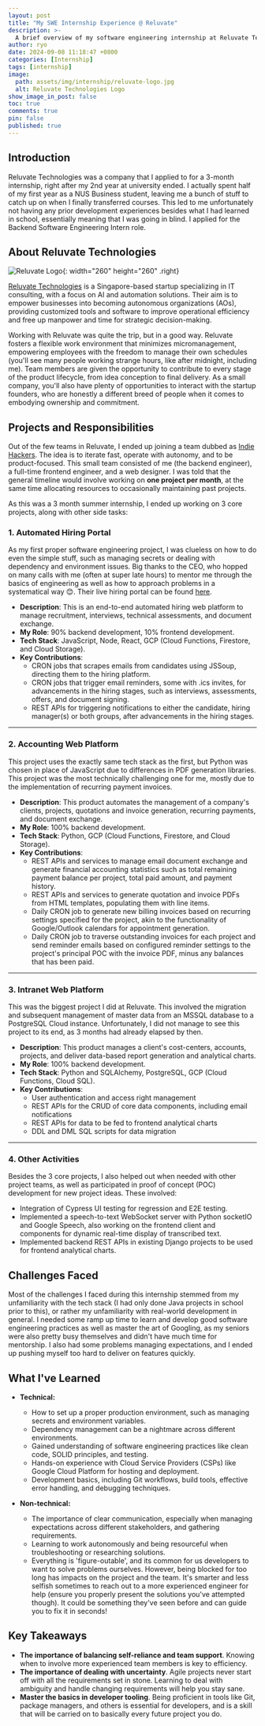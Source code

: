 ```yaml
---
layout: post
title: "My SWE Internship Experience @ Reluvate"
description: >-
  A brief overview of my software engineering internship at Reluvate Technologies that I undertook during the summer at the end of my second year of university (May 2022). Unfortunately, I'm writing this a little over 2 years too late so my memory might not be all there.
author: ryo
date: 2024-09-08 11:18:47 +0800
categories: [Internship]
tags: [internship]
image:
  path: assets/img/internship/reluvate-logo.jpg
  alt: Reluvate Technologies Logo
show_image_in_post: false
toc: true
comments: true
pin: false
published: true
---
```


## Introduction

Reluvate Technologies was a company that I applied to for a 3-month internship, right after my 2nd year at university ended. I actually spent half of my first year as a NUS Business student, leaving me a bunch of stuff to catch up on when I finally transferred courses. This led to me unfortunately not having any prior development experiences besides what I had learned in school, essentially meaning that I was going in blind. I applied for the Backend Software Engineering Intern role.

## About Reluvate Technologies

![Reluvate Logo](assets/img/internship/reluvate-logo-mini.png){: width="260" height="260" .right}

<a href="https://www.reluvate.com/" target="_blank">Reluvate Technologies</a> is a Singapore-based startup specializing in IT consulting, with a focus on AI and automation solutions. Their aim is to empower businesses into becoming autonomous organizations (AOs), providing customized tools and software to improve operational efficiency and free up manpower and time for strategic decision-making.

Working with Reluvate was quite the trip, but in a good way. Reluvate fosters a flexible work environment that minimizes micromanagement, empowering employees with the freedom to manage their own schedules (you'll see many people working strange hours, like after midnight, including me). Team members are given the opportunity to contribute to every stage of the product lifecycle, from idea conception to final delivery. As a small company, you'll also have plenty of opportunities to interact with the startup founders, who are honestly a different breed of people when it comes to embodying ownership and commitment.

## Projects and Responsibilities

Out of the few teams in Reluvate, I ended up joining a team dubbed as <a href="https://www.growthmentor.com/glossary/what-is-an-indie-hacker/" target="_blank">Indie Hackers</a>. The idea is to iterate fast, operate with autonomy, and to be product-focused. This small team consisted of me (the backend engineer), a full-time frontend engineer, and a web designer. I was told that the general timeline would involve working on **one project per month**, at the same time allocating resources to occasionally maintaining past projects.

As this was a 3 month summer internship, I ended up working on 3 core projects, along with other side tasks:

### 1. Automated Hiring Portal

As my first proper software engineering project, I was clueless on how to do even the simple stuff, such as managing secrets or dealing with dependency and environment issues. Big thanks to the CEO, who hopped on many calls with me (often at super late hours) to mentor me through the basics of engineering as well as how to approach problems in a systematical way :blush:. Their live hiring portal can be found [here](https://umeume-ffd05.web.app/).

- **Description**: This is an end-to-end automated hiring web platform to manage recruitment, interviews, technical assessments, and document exchange.
- **My Role**: 90% backend development, 10% frontend development.
- **Tech Stack**: JavaScript, Node, React, GCP (Cloud Functions, Firestore, and Cloud Storage).
- **Key Contributions**:
  - CRON jobs that scrapes emails from candidates using JSSoup, directing them to the hiring platform.
  - CRON jobs that trigger email reminders, some with .ics invites, for advancements in the hiring stages, such as interviews, assessments, offers, and document signing.
  - REST APIs for triggering notifications to either the candidate, hiring manager(s) or both groups, after advancements in the hiring stages.

---

### 2. Accounting Web Platform

This project uses the exactly same tech stack as the first, but Python was chosen in place of JavaScript due to differences in PDF generation libraries. This project was the most technically challenging one for me, mostly due to the implementation of recurring payment invoices.

- **Description**: This product automates the management of a company's clients, projects, quotations and invoice generation, recurring payments, and document exchange.
- **My Role**: 100% backend development.
- **Tech Stack**: Python, GCP (Cloud Functions, Firestore, and Cloud Storage).
- **Key Contributions**:
  - REST APIs and services to manage email document exchange and generate financial accounting statistics such as total remaining payment balance per project, total paid amount, and payment history.
  - REST APIs and services to generate quotation and invoice PDFs from HTML templates, populating them with line items.
  - Daily CRON job to generate new billing invoices based on recurring settings specified for the project, akin to the functionality of Google/Outlook calendars for appointment generation.
  - Daily CRON job to traverse outstanding invoices for each project and send reminder emails based on configured reminder settings to the project's principal POC with the invoice PDF, minus any balances that has been paid.

---

### 3. Intranet Web Platform

This was the biggest project I did at Reluvate. This involved the migration and subsequent management of master data from an MSSQL database to a PostgreSQL Cloud instance. Unfortunately, I did not manage to see this project to its end, as 3 months had already elapsed by then.

- **Description**: This product manages a client's cost-centers, accounts, projects, and deliver data-based report generation and analytical charts.
- **My Role**: 100% backend development.
- **Tech Stack**: Python and SQLAlchemy, PostgreSQL, GCP (Cloud Functions, Cloud SQL).
- **Key Contributions**:
  - User authentication and access right management
  - REST APIs for the CRUD of core data components, including email notifications
  - REST APIs for data to be fed to frontend analytical charts
  - DDL and DML SQL scripts for data migration

---

### 4. Other Activities

Besides the 3 core projects, I also helped out when needed with other project teams, as well as participated in proof of concept (POC) development for new project ideas. These involved:

- Integration of Cypress UI testing for regression and E2E testing.
- Implemented a speech-to-text WebSocket server with Python socketIO and Google Speech, also working on the frontend client and components for dynamic real-time display of transcribed text.
- Implemented backend REST APIs in existing Django projects to be used for frontend analytical charts.

## Challenges Faced

Most of the challenges I faced during this internship stemmed from my unfamiliarity with the tech stack (I had only done Java projects in school prior to this), or rather my unfamiliarity with real-world development in general. I needed some ramp up time to learn and develop good software engineering practices as well as master the art of Googling, as my seniors were also pretty busy themselves and didn't have much time for mentorship. I also had some problems managing expectations, and I ended up pushing myself too hard to deliver on features quickly.

## What I've Learned

- **Technical:**

  - How to set up a proper production environment, such as managing secrets and environment variables.
  - Dependency management can be a nightmare across different environments.
  - Gained understanding of software engineering practices like clean code, SOLID principles, and testing.
  - Hands-on experience with Cloud Service Providers (CSPs) like Google Cloud Platform for hosting and deployment.
  - Development basics, including Git workflows, build tools, effective error handling, and debugging techniques.

- **Non-technical:**
  - The importance of clear communication, especially when managing expectations across different stakeholders, and gathering requirements.
  - Learning to work autonomously and being resourceful when troubleshooting or researching solutions.
  - Everything is 'figure-outable', and its common for us developers to want to solve problems ourselves. However, being blocked for too long has impacts on the project and the team. It's smarter and less selfish sometimes to reach out to a more experienced engineer for help (ensure you properly present the solutions you've attempted though). It could be something they've seen before and can guide you to fix it in seconds!

## Key Takeaways

- **The importance of balancing self-reliance and team support**. Knowing when to involve more experienced team members is key to efficiency.
- **The importance of dealing with uncertainty**. Agile projects never start off with all the requirements set in stone. Learning to deal with ambiguity and handle changing requirements will help you stay sane.
- **Master the basics in developer tooling**. Being proficient in tools like Git, package managers, and others is essential for developers, and is a skill that will be carried on to basically every future project you do.
